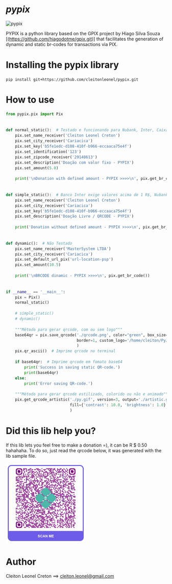 # _pypix_

<img src="https://github.com/cleitonleonel/pypix/blob/master/pypix.png?raw=true" alt="pypix" width="450"/>

PYPIX is a python library based on the GPIX project by Hiago Silva Souza [(https://github.com/hiagodotme/gpix.git)] that facilitates the generation of dynamic and static br-codes for transactions via PIX.
# Installing the pypix library

```pip install git+https://github.com/cleitonleonel/pypix.git```

# How to use

```python
from pypix.pix import Pix


def normal_static():  # Testado e funcionando para Nubank, Inter, Caixa
    pix.set_name_receiver('Cleiton Leonel Creton')
    pix.set_city_receiver('Cariacica')
    pix.set_key('b5fe1edc-d108-410f-b966-eccaaca75e4f')
    pix.set_identification('123')
    pix.set_zipcode_receiver('29148613')
    pix.set_description('Doação com valor fixo - PYPIX')
    pix.set_amount(5.0)

    print('\nDonation with defined amount - PYPIX >>>>\n', pix.get_br_code())


def simple_static():  # Banco Inter exige valores acima de 1 R$, Nubank e Caixa aceitam valores livres
    pix.set_name_receiver('Cleiton Leonel Creton')
    pix.set_city_receiver('Cariacica')
    pix.set_key('b5fe1edc-d108-410f-b966-eccaaca75e4f')
    pix.set_description('Doação Livre / QRCODE - PYPIX')

    print('Donation without defined amount - PYPIX >>>>\n', pix.get_br_code())


def dynamic():  # Não Testado
    pix.set_name_receiver('MasterSystem LTDA')
    pix.set_city_receiver('Cariacica')
    pix.set_default_url_pix('url-location-psp')
    pix.set_amount(10.5)

    print('\nBRCODE dinamic - PYPIX >>>>\n', pix.get_br_code())


if __name__ == '__main__':
    pix = Pix()
    normal_static()

    # simple_static()
    # dynamic()

    """Método para gerar qrcode, com ou sem logo"""
    base64qr = pix.save_qrcode('./qrcode.png', color="green", box_size=7,
                               border=1, custom_logo='/home/cleiton/PyJobs/ScriptsPython/qrcodes/g4g.jpg'
                               )
    pix.qr_ascii()  # Imprime qrcode no terminal

    if base64qr:  # Imprime qrcode em fomato base64
        print('Success in saving static QR-code.')
        print(base64qr)
    else:
        print('Error saving QR-code.')

    """Método para gerar qrcode estilizado, colorido ou não e animado"""
    pix.get_qrcode_artistic('./py.gif', version=3, output='./artistic.gif',
                            fill={'contrast': 10.0, 'brightness': 1.0}
                            )

```

# Did this lib help you?

If this lib lets you feel free to make a donation =), it can be R $ 0.50 hahahaha. To do so, just read the qrcode below, it was generated with the lib sample file.

<img src="https://github.com/cleitonleonel/pypix/blob/master/qrcode.png?raw=true" alt="QRCode Doação" width="250"/>


# Author

Cleiton Leonel Creton ==> cleiton.leonel@gmail.com